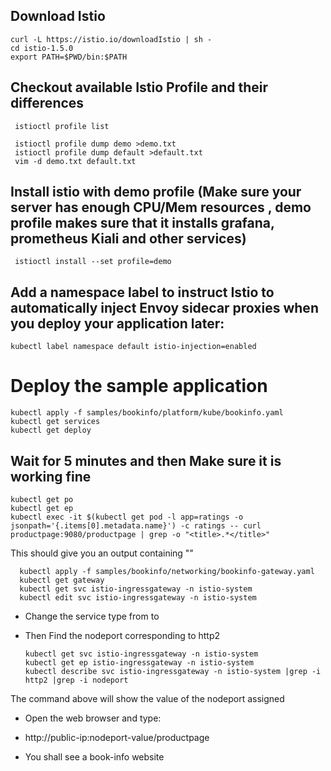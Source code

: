 
## Download Istio

    curl -L https://istio.io/downloadIstio | sh -
    cd istio-1.5.0
    export PATH=$PWD/bin:$PATH


## Checkout available Istio Profile and their differences
   
     istioctl profile list
   
     istioctl profile dump demo >demo.txt
     istioctl profile dump default >default.txt
     vim -d demo.txt default.txt

## Install istio with demo profile (Make sure your server has enough CPU/Mem resources , demo profile makes sure that it installs grafana, prometheus Kiali and other services)
     
     istioctl install --set profile=demo

     
## Add a namespace label to instruct Istio to automatically inject Envoy sidecar proxies when you deploy your application later:

    kubectl label namespace default istio-injection=enabled

# Deploy the sample application 

    kubectl apply -f samples/bookinfo/platform/kube/bookinfo.yaml
    kubectl get services
    kubectl get deploy
    
## Wait for 5 minutes and then Make sure it is working fine 

    kubectl get po
    kubectl get ep    
    kubectl exec -it $(kubectl get pod -l app=ratings -o jsonpath='{.items[0].metadata.name}') -c ratings -- curl productpage:9080/productpage | grep -o "<title>.*</title>"
    
This should give you an output containing "<title>Simple Bookstore App</title>"

      kubectl apply -f samples/bookinfo/networking/bookinfo-gateway.yaml
      kubectl get gateway
      kubectl get svc istio-ingressgateway -n istio-system
      kubectl edit svc istio-ingressgateway -n istio-system
     
- Change the service type from <LoadBalancer> to <NodePort>
- Then Find the nodeport corresponding to http2 
     
      kubectl get svc istio-ingressgateway -n istio-system
      kubectl get ep istio-ingressgateway -n istio-system
      kubectl describe svc istio-ingressgateway -n istio-system |grep -i http2 |grep -i nodeport
      
The command above will show the value of the nodeport assigned  

 - Open the web browser and type: 
 
 - http://public-ip:nodeport-value/productpage 
    
 - You shall see a book-info website 
 
    


